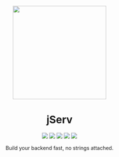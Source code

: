 <p align="center">
    <img src="Media/icon.png" width="256px" height="256px">
</p>

<h1 align="center">
    jServ
</h1>

<p align="center">
    <img src="https://img.shields.io/github/license/Alchemi/jServ?style=flat-square">
    <img src="https://img.shields.io/github/manifest-json/v/Alchemi/jServ?style=flat-square">
    <img src="https://img.shields.io/badge/Build-In%20Development-red?style=flat-square">
    <img src="https://img.shields.io/badge/Platforms-Windows-brightgreen?style=flat-square">
    <img src="https://img.shields.io/badge/Postman-API_Ready-orange?style=flat-square&logo=postman">
</p>

<div align="center">

    

</div>
<p align="center">
    Build your backend fast, no strings attached.
</p>

<div id="body" align="center">
    
    
</div>
